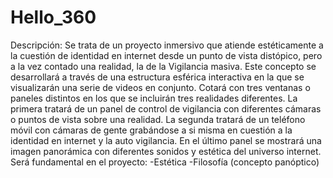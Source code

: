 # Hello_360

Descripción:
Se trata de un proyecto inmersivo que atiende estéticamente a la cuestión de identidad en internet desde un punto de vista distópico, pero a la vez contado una realidad, la de la Vigilancia masiva. Este concepto se desarrollará a través de una estructura esférica interactiva en la que se visualizarán una serie de videos en conjunto. Cotará con tres ventanas o paneles distintos en los que se incluirán tres realidades diferentes. La primera tratará de un panel de control de vigilancia con diferentes cámaras o puntos de vista sobre una realidad. La segunda tratará de un teléfono móvil con cámaras de gente grabándose a si misma en cuestión a la identidad en internet y la auto vigilancia.
En el último panel se mostrará una imagen panorámica con diferentes sonidos y estética del universo internet.
Será fundamental en el proyecto:
-Estética
-Filosofía (concepto panóptico)


